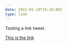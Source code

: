 ```yaml
---
date: 2022-02-18T19:18:00Z
type: link
---
```

Testing a link tweet.

[This is the link](https://minttoothpick.com/)
